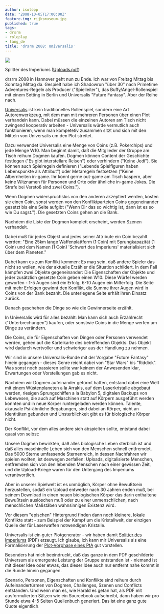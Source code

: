```yaml
---
author: isotopp
date: "2008-10-05T17:00:00Z"
feature-img: rijksmuseum.jpg
published: true
tags:
- drsrm
- roleplay
- lang_de
title: 'drsrm 2008: Universalis'
---
```


![](https://blog.koehntopp.info/uploads/uploads.png)

Splitter des Imperiums ([Uploads.pdf](https://blog.koehntopp.info/uploads/uploads.pdf))

drsrm 2008 in Hannover geht nun zu Ende. Ich war von Freitag Mittag bis
Sonntag Mittag da. Gespielt habe ich Shadowrun "über 30" nach Primetime
Adventures-Regeln als Producer ("Spielleiter"), das Buffy/Angel-Rollenspiel
mit einem Setting in Berlin und Universalis "Future Fantasy". Aber der Reihe
nach.

[Universalis](http://www.indie-rpgs.com/ramshead/) ist kein traditionelles
Rollenspiel, sondern eine Art Autorenwerkzeug, mit dem man mit mehreren
Personen über einen Plot verhandeln kann. Dabei müssen die einzelnen Autoren
am Tisch nicht zwingend kooperativ arbeiten - Universalis würde vermutlich
auch funktionieren, wenn man kompetetiv zusammen sitzt und sich mit den
Mitteln von Universalis um den Plot streitet.

Dazu verwendet Universalis eine Menge von Coins (z.B. Pokerchips) und jede
Menge W10. Man beginnt damit, daß die Mitglieder der Gruppe am Tisch reihum
Dogmen kaufen. Dogmen können Content der Geschichte festlegen ("Es gibt
interstellare Reisen") oder verhindern ("Keine Jedi"). Sie können auch
Spielregeln definieren ("Lebende Spielfiguren haben Lebenspunkte als
Attribut") oder Metaregeln festsetzen ("Keine Albernheiten in-game. Ihr
könnt gerne out-game am Tisch kaspern, aber keine Witznamen für Personen und
Orte oder ähnliche in-game Jokes. Die Strafe bei Verstoß sind zwei Coins.").

Wenn Dogmen widerspruchslos von den anderen akzeptiert werden, kosten sie
einen Coin, sonst werden von den Konfliktparteien Coins gegeneinander
gesetzt bis eine Seite aufgibt ("Wenn Dir das so wichtig ist, dann ist es
so wie Du sagst."). Die gesetzten Coins gehen an die Bank.

Nachdem die Liste der Dogmen komplett erscheint, werden Szenen verhandelt.

Dabei muß für jedes Objekt und jedes seiner Attribute ein Coin bezahlt
werden: "Eine 25km lange Waffenplattform (1 Coin) mit Sprungkapazität (1
Coin) und dem Namen (1 Coin) 'Schwert des Imperiums' materialisiert sich
über dem Planeten."

Dabei kann es zum Konflikt kommen: Es mag sein, daß andere Spieler das nicht
so wollen, wie der aktuelle Erzähler die Situation schildert. In dem Fall
kämpfen zwei Objekte gegeneinander: Die Eigenschaften der Objekte und jeder
zusätzlich gesetzte Coin geben einen W10. Diese Würfel werden geworfen - 1-5
Augen sind ein Erfolg, 6-10 Augen ein Mißerfolg. Die Seite mit mehr Erfolgen
gewinnt den Konflikt, die Summe ihrer Augen wird in Coins von der Bank
bezahlt. Die unterlegene Seite erhält ihren Einsatz zurück.

Danach geschehen die Dinge so wie die Gewinnerseite erzählt.

In Universalis wird für alles bezahlt: Man kann sich auch Erzählrecht
("Unterbrechungen") kaufen, oder sonstwie Coins in die Menge werfen um Dinge
zu verändern.

Die Coins, die für Eigenschaften von Dingen oder Personen verwendet werden,
gehen auf die Karteikarte des betreffenden Objekts. Das Objekt wird dadurch
wertvoller und schwieriger aus der Handlung zu nehmen.

Wir sind in unsere Universalis-Runde mit der Vorgabe "Future Fantasy" hinein
gegangen - dieses Genre reicht dabei von "Star Wars" bis "Riddick". Was
sonst noch passieren sollte war keinem der Anwesenden klar, Erwartungen oder
Vorstellungen gab es nicht.

Nachdem wir Dogmen aufeinander getürmt hatten, entstand dabei eine Welt mit
einem Wüstenplaneten a la Arrakis, auf dem Laserkristalle abgebaut werden,
riesigen Sprungschiffen a la Babylon 5, digitalen Backups von Lebewesen, die
auch auf Maschinen statt auf Körpern ausgeführt werden konnten und in neue
Körper runtergeladen werden können. Talente, akausale Psi-ähnliche
Begabungen, sind dabei an Körper, nicht an Identitäten gebunden und
Unsterblichkeit gibt es für biologische Körper nicht.

Der Konflikt, vor dem alles andere sich abspielten sollte, entstand dabei
quasi von selbst:

Unsere Dogmen bewirkten, daß alles biologische Leben sterblich ist und daß
alles maschinelle Leben sich von den Menschen schnell entfremdet. Das 5000
Sterne umfassende Sternenreich, in dessen Nachfahren wir spielen wollten,
ist deswegen zerfallen: Uploads, digitalisierte Menschen, entfremden sich
von den lebenden Menschen nach einer gewissen Zeit, und die Upload-Kriege
waren für den Untergang des Imperiums verantwortlich.

Aber in unserer Spielwelt ist es unmöglich, Körper ohne Bewußtsein
herzustellen, sodaß ein Upload entweder nach 30 Jahren enden muß, bei seinem
Download in einen neuen biologischen Körper das darin enthaltene Bewußtsein
auslöschen muß oder zu einer unmenschlichen, nach menschlichen Maßstäben
wahnsinnigen Existenz wird.

Vor diesem "epischen" Hintergrund finden dann noch kleinere, lokale
Konflikte statt - zum Beispiel der Kampf um die Kristallwelt, der einzigen
Quelle der für Laserwaffen notwendigen Kristalle.

Universalis ist ein guter Plotgenerator - wir haben damit
[Splitter des Imperiums](https://blog.koehntopp.info/uploads/uploads.pdf) (PDF) erzeugt. Ich glaube,
ich kann mir Universalis als eine Formalisierung der
[Plot-Vorphase eines PtA](../2008-10-05-drsrm-2008-primetime-adventures)
gut vorstellen.

Besonders hat mich beeindruckt, daß das ganze in dem PDF geschilderte
Universum als emergente Leistung der Gruppe entstanden ist - niemand ist mit
dieser Idee oder etwas, das dieser Idee auch nur entfernt nahe kommt in die
Runde hinein gegangen.

Szenario, Personen, Eigenschaften und Konflikte sind reihum durch
Aufeinandertürmen von Dogmen, Challenges, Szenen und Conflicts entstanden.
Und wenn man es, wie Harald es getan hat, als PDF mit ausformulierten Sätzen
wie ein Sourcebook aufschreibt, dann haben wir pro Stunde etwa 4-5 Seiten
Quellenbuch generiert. Das ist eine ganz gute Quote eigentlich.

